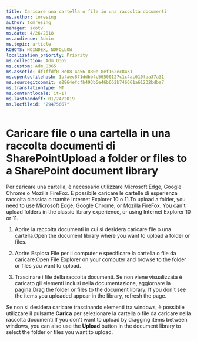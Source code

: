 ```yaml
---
title: Caricare una cartella o file in una raccolta documenti
ms.author: toresing
author: tomresing
manager: scotv
ms.date: 4/26/2018
ms.audience: Admin
ms.topic: article
ROBOTS: NOINDEX, NOFOLLOW
localization_priority: Priority
ms.collection: Adm_O365
ms.custom: Adm_O365
ms.assetid: df1ffdf0-8e08-4a56-880e-8ef162ec8431
ms.openlocfilehash: 1bfaec871ddbb4c56500127c1c4ac610faa37a31
ms.sourcegitcommit: e2864efcfb493b6e46b662b746661a61232bdba7
ms.translationtype: MT
ms.contentlocale: it-IT
ms.lasthandoff: 01/24/2019
ms.locfileid: "29475667"
---
```

# <a name="upload-a-folder-or-files-to-a-sharepoint-document-library"></a><span data-ttu-id="df5e1-102">Caricare file o una cartella in una raccolta documenti di SharePoint</span><span class="sxs-lookup"><span data-stu-id="df5e1-102">Upload a folder or files to a SharePoint document library</span></span>

<span data-ttu-id="df5e1-p101">Per caricare una cartella, è necessario utilizzare Microsoft Edge, Google Chrome o Mozilla FireFox. È possibile caricare le cartelle di esperienza raccolta classica o tramite Internet Explorer 10 o 11.</span><span class="sxs-lookup"><span data-stu-id="df5e1-p101">To upload a folder, you need to use Microsoft Edge, Google Chrome, or Mozilla FireFox. You can't upload folders in the classic library experience, or using Internet Explorer 10 or 11.</span></span>
  
1. <span data-ttu-id="df5e1-105">Aprire la raccolta documenti in cui si desidera caricare file o una cartella.</span><span class="sxs-lookup"><span data-stu-id="df5e1-105">Open the document library where you want to upload a folder or files.</span></span>
    
2. <span data-ttu-id="df5e1-106">Aprire Esplora File per il computer e specificare la cartella o file da caricare.</span><span class="sxs-lookup"><span data-stu-id="df5e1-106">Open File Explorer on your computer and browse to the folder or files you want to upload.</span></span>
    
3. <span data-ttu-id="df5e1-p102">Trascinare i file della raccolta documenti. Se non viene visualizzata è caricato gli elementi inclusi nella documentazione, aggiornare la pagina.</span><span class="sxs-lookup"><span data-stu-id="df5e1-p102">Drag the folder or files to the document library. If you don't see the items you uploaded appear in the library, refresh the page.</span></span> 
    
<span data-ttu-id="df5e1-109">Se non si desidera caricare trascinando elementi tra windows, è possibile utilizzare il pulsante **Carica** per selezionare la cartella o file da caricare nella raccolta documenti.</span><span class="sxs-lookup"><span data-stu-id="df5e1-109">If you don't want to upload by dragging items between windows, you can also use the **Upload** button in the document library to select the folder or files you want to upload.</span></span> 
  

